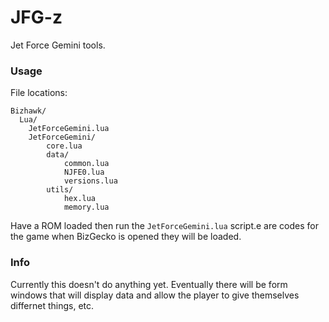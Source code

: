 # JFG-z
Jet Force Gemini tools.

### Usage

File locations:
```
Bizhawk/
  Lua/
    JetForceGemini.lua
    JetForceGemini/
		core.lua
		data/
			common.lua
			NJFE0.lua
			versions.lua
		utils/
			hex.lua
			memory.lua
```

Have a ROM loaded then run the `JetForceGemini.lua` script.e are codes for the game when BizGecko is opened they will be loaded.

### Info

Currently this doesn't do anything yet.
Eventually there will be form windows that will display data and allow the player to give themselves differnet things, etc.
